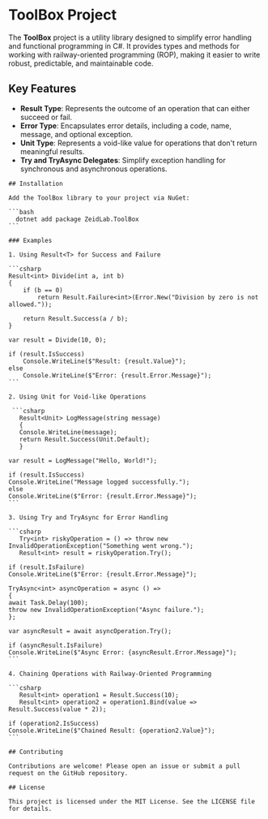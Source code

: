 ﻿# ToolBox Project

The **ToolBox** project is a utility library designed to simplify error handling and functional programming in C#. It
provides types and methods for working with railway-oriented programming (ROP), making it easier to write robust,
predictable, and maintainable code.

## Key Features

- **Result Type**: Represents the outcome of an operation that can either succeed or fail.
- **Error Type**: Encapsulates error details, including a code, name, message, and optional exception.
- **Unit Type**: Represents a void-like value for operations that don't return meaningful results.
- **Try and TryAsync Delegates**: Simplify exception handling for synchronous and asynchronous operations.
~~~~
## Installation

Add the ToolBox library to your project via NuGet:

```bash
  dotnet add package ZeidLab.ToolBox
```

### Examples

1. Using Result<T> for Success and Failure

```csharp
Result<int> Divide(int a, int b)
{
    if (b == 0)
        return Result.Failure<int>(Error.New("Division by zero is not allowed."));

    return Result.Success(a / b);
}

var result = Divide(10, 0);

if (result.IsSuccess)
    Console.WriteLine($"Result: {result.Value}");
else
    Console.WriteLine($"Error: {result.Error.Message}");
```

2. Using Unit for Void-like Operations

 ```csharp
   Result<Unit> LogMessage(string message)
   {
   Console.WriteLine(message);
   return Result.Success(Unit.Default);
   }

var result = LogMessage("Hello, World!");

if (result.IsSuccess)
Console.WriteLine("Message logged successfully.");
else
Console.WriteLine($"Error: {result.Error.Message}");
```

3. Using Try and TryAsync for Error Handling

```csharp
   Try<int> riskyOperation = () => throw new InvalidOperationException("Something went wrong.");
   Result<int> result = riskyOperation.Try();

if (result.IsFailure)
Console.WriteLine($"Error: {result.Error.Message}");

TryAsync<int> asyncOperation = async () =>
{
await Task.Delay(100);
throw new InvalidOperationException("Async failure.");
};

var asyncResult = await asyncOperation.Try();

if (asyncResult.IsFailure)
Console.WriteLine($"Async Error: {asyncResult.Error.Message}");
```

4. Chaining Operations with Railway-Oriented Programming

```csharp
   Result<int> operation1 = Result.Success(10);
   Result<int> operation2 = operation1.Bind(value => Result.Success(value * 2));

if (operation2.IsSuccess)
Console.WriteLine($"Chained Result: {operation2.Value}");
```

## Contributing

Contributions are welcome! Please open an issue or submit a pull request on the GitHub repository.

## License

This project is licensed under the MIT License. See the LICENSE file for details.